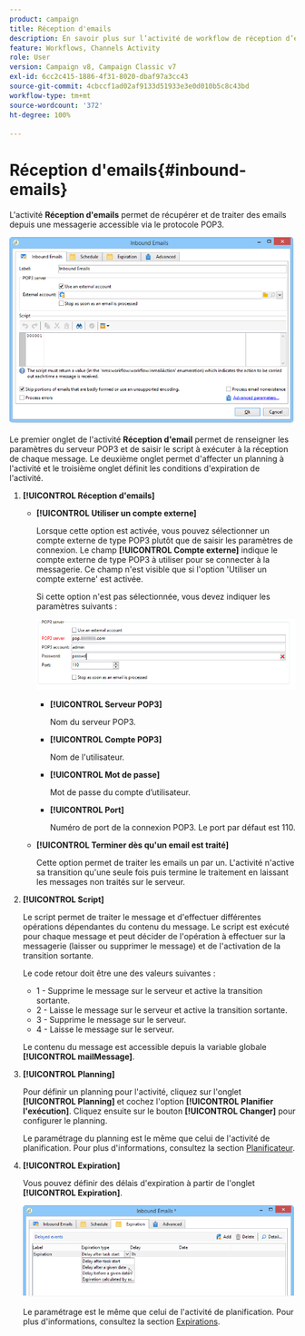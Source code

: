 ```yaml
---
product: campaign
title: Réception d'emails
description: En savoir plus sur l’activité de workflow de réception d’emails
feature: Workflows, Channels Activity
role: User
version: Campaign v8, Campaign Classic v7
exl-id: 6cc2c415-1886-4f31-8020-dbaf97a3cc43
source-git-commit: 4cbccf1ad02af9133d51933e3e0d010b5c8c43bd
workflow-type: tm+mt
source-wordcount: '372'
ht-degree: 100%

---
```


# Réception d&#39;emails{#inbound-emails}



L&#39;activité **Réception d&#39;emails** permet de récupérer et de traiter des emails depuis une messagerie accessible via le protocole POP3.

![](assets/email_rec_edit_1.png)

Le premier onglet de l&#39;activité **Réception d&#39;email** permet de renseigner les paramètres du serveur POP3 et de saisir le script à exécuter à la réception de chaque message. Le deuxième onglet permet d&#39;affecter un planning à l&#39;activité et le troisième onglet définit les conditions d&#39;expiration de l&#39;activité.

1. **[!UICONTROL Réception d&#39;emails]**

   * **[!UICONTROL Utiliser un compte externe]**

     Lorsque cette option est activée, vous pouvez sélectionner un compte externe de type POP3 plutôt que de saisir les paramètres de connexion. Le champ **[!UICONTROL Compte externe]** indique le compte externe de type POP3 à utiliser pour se connecter à la messagerie. Ce champ n&#39;est visible que si l&#39;option &#39;Utiliser un compte externe&#39; est activée.

     Si cette option n&#39;est pas sélectionnée, vous devez indiquer les paramètres suivants :

     ![](assets/email_rec_edit_1b.png)

      * **[!UICONTROL Serveur POP3]**

        Nom du serveur POP3.

      * **[!UICONTROL Compte POP3]**

        Nom de l&#39;utilisateur.

      * **[!UICONTROL Mot de passe]**

        Mot de passe du compte d’utilisateur.

      * **[!UICONTROL Port]**

        Numéro de port de la connexion POP3. Le port par défaut est 110.

   * **[!UICONTROL Terminer dès qu&#39;un email est traité]**

     Cette option permet de traiter les emails un par un. L&#39;activité n&#39;active sa transition qu&#39;une seule fois puis termine le traitement en laissant les messages non traités sur le serveur.

1. **[!UICONTROL Script]**

   Le script permet de traiter le message et d&#39;effectuer différentes opérations dépendantes du contenu du message. Le script est exécuté pour chaque message et peut décider de l&#39;opération à effectuer sur la messagerie (laisser ou supprimer le message) et de l&#39;activation de la transition sortante.

   Le code retour doit être une des valeurs suivantes :

   * 1 - Supprime le message sur le serveur et active la transition sortante.
   * 2 - Laisse le message sur le serveur et active la transition sortante.
   * 3 - Supprime le message sur le serveur.
   * 4 - Laisse le message sur le serveur.

   Le contenu du message est accessible depuis la variable globale **[!UICONTROL mailMessage]**.

1. **[!UICONTROL Planning]**

   Pour définir un planning pour l&#39;activité, cliquez sur l&#39;onglet **[!UICONTROL Planning]** et cochez l&#39;option **[!UICONTROL Planifier l&#39;exécution]**. Cliquez ensuite sur le bouton **[!UICONTROL Changer]** pour configurer le planning.

   Le paramétrage du planning est le même que celui de l&#39;activité de planification. Pour plus d&#39;informations, consultez la section [Planificateur](scheduler.md).

1. **[!UICONTROL Expiration]**

   Vous pouvez définir des délais d&#39;expiration à partir de l&#39;onglet **[!UICONTROL Expiration]**.

   ![](assets/email_rec_edit_3.png)

   Le paramétrage est le même que celui de l&#39;activité de planification. Pour plus d&#39;informations, consultez la section [Expirations](define-approvals.md).
